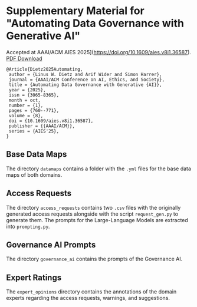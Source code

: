 # Supplementary Material for "Automating Data Governance with Generative AI"

Accepted at AAAI/ACM AIES 2025](https://doi.org/10.1609/aies.v8i1.36587). [PDF Download](https://linusdietz.com/assets/papers/AIES25AutomatingDataGovernanceWithGenerative.pdf)

```
@Article{Dietz2025Automating,
 author = {Linus W. Dietz and Arif Wider and Simon Harrer},
 journal = {AAAI/ACM Conference on AI, Ethics, and Society},
 title = {Automating Data Governance with Generative {AI}},
 year = {2025},
 issn = {3065-8365},
 month = oct,
 number = {1},
 pages = {760--771},
 volume = {8},
 doi = {10.1609/aies.v8i1.36587},
 publisher = {{AAAI/ACM}},
 series = {AIES'25},
}
```

## Base Data Maps

The directory `datamaps` contains a folder with the `.yml` files for the base data maps of both domains.

## Access Requests

The directory `access_requests` contains two `.csv` files with the originally generated access requests alongside with the script `request_gen.py` to generate them. The prompts for the Large-Language Models are extracted into `prompting.py`.

## Governance AI Prompts

The directory `governance_ai` contains the prompts of the Governance AI.

## Expert Ratings

The `expert_opinions` directory contains the annotations of the domain experts regarding the access requests, warnings, and suggestions.

